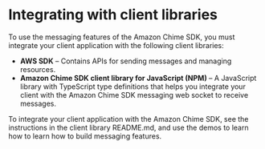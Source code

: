# Integrating with client libraries<a name="integrate-client-library"></a>

To use the messaging features of the Amazon Chime SDK, you must integrate your client application with the following client libraries:
+ **AWS SDK** – Contains APIs for sending messages and managing resources\.
+ **Amazon Chime SDK client library for JavaScript \(NPM\)** – A JavaScript library with TypeScript type definitions that helps you integrate your client with the Amazon Chime SDK messaging web socket to receive messages\.

To integrate your client application with the Amazon Chime SDK, see the instructions in the client library README\.md, and use the demos to learn how to learn how to build messaging features\.